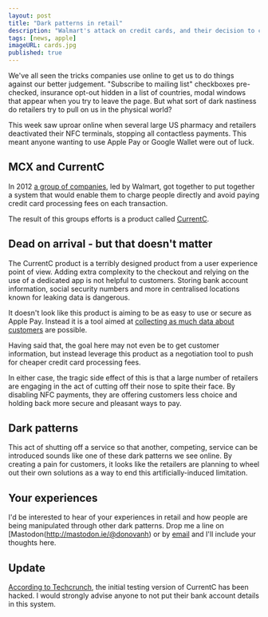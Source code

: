 ```yaml
---
layout: post
title: "Dark patterns in retail"
description: "Walmart's attack on credit cards, and their decision to cut Apple Pay out."
tags: [news, apple]
imageURL: cards.jpg
published: true
---
```


We've all seen the tricks companies use online to get us to do things against our better judgement. "Subscribe to mailing list" checkboxes pre-checked, insurance opt-out hidden in a list of countries, modal windows that appear when you try to leave the page. But what sort of dark nastiness do retailers try to pull on us in the physical world?

This week saw uproar online when several large US pharmacy and retailers deactivated their NFC terminals, stopping all contactless payments. This meant anyone wanting to use Apple Pay or Google Wallet were out of luck.

## MCX and CurrentC

In 2012 [a group of companies](http://www.mcx.com/), led by Walmart, got together to put together a system that would enable them to charge people directly and avoid paying credit card processing fees on each transaction.

The result of this groups efforts is a product called [CurrentC](http://currentc.com/).

## Dead on arrival - but that doesn't matter

The CurrentC product is a terribly designed product from a user experience point of view. Adding extra complexity to the checkout and relying on the use of a dedicated app is not helpful to customers. Storing bank account information, social security numbers and more in centralised locations known for leaking data is dangerous.

It doesn't look like this product is aiming to be as easy to use or secure as Apple Pay. Instead it is a tool aimed at [collecting as much data about customers](http://www.imore.com/depth-look-currentc-and-personal-data-they-want-collect) are possible.

Having said that, the goal here may not even be to get customer information, but instead leverage this product as a negotiation tool to push for cheaper credit card processing fees.

In either case, the tragic side effect of this is that a large number of retailers are engaging in the act of cutting off their nose to spite their face. By disabling NFC payments, they are offering customers less choice and holding back more secure and pleasant ways to pay.

## Dark patterns

This act of shutting off a service so that another, competing, service can be introduced sounds like one of these dark patterns we see online. By creating a pain for customers, it looks like the retailers are planning to wheel out their own solutions as a way to end this artificially-induced limitation.

## Your experiences

I'd be interested to hear of your experiences in retail and how people are being manipulated through other dark patterns. Drop me a line on [Mastodon(http://mastodon.ie/@donovanh) or by [email](mailto:d@hop.ie) and I'll include your thoughts here.

## Update

[According to Techcrunch](http://techcrunch.com/2014/10/29/retailer-backed-apple-pay-rival-currentc-has-been-hacked-testers-email-addresses-stolen/), the initial testing version of CurrentC has been hacked. I would strongly advise anyone to not put their bank account details in this system.
